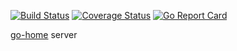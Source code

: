 [![Build Status](https://travis-ci.com/go-home-io/server.svg?branch=master)](https://travis-ci.com/go-home-io/server) [![Coverage Status](https://coveralls.io/repos/github/go-home-io/server/badge.svg?branch=master)](https://coveralls.io/github/go-home-io/server?branch=master) [![Go Report Card](https://goreportcard.com/badge/github.com/go-home-io/server)](https://goreportcard.com/report/github.com/go-home-io/server) 

[go-home](https://go-home.io) server